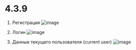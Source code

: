 # 4.3.9
1. Регистрация
![image](https://github.com/user-attachments/assets/eeb406ca-86e6-4b9e-9072-91ff1c9c4925)

2. Логин
![image](https://github.com/user-attachments/assets/c39f155a-73cf-46ad-97f2-6cfe38c172d5)

3. Данные текущего пользователя (current user)
![image](https://github.com/user-attachments/assets/46feec4c-16a4-43ba-b3b7-a73b4a37b040)


